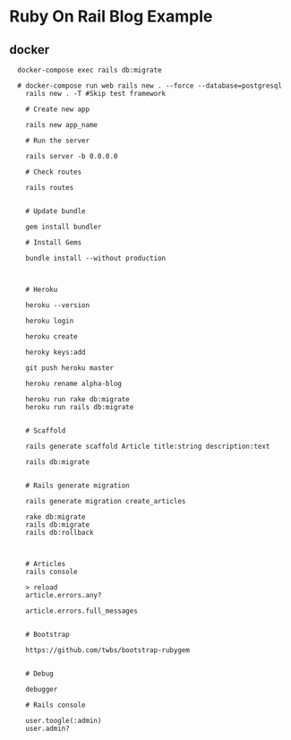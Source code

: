 # Ruby On Rail Blog Example

## docker

      docker-compose exec rails db:migrate

      # docker-compose run web rails new . --force --database=postgresql
        rails new . -T #Skip test framework

        # Create new app

        rails new app_name

        # Run the server

        rails server -b 0.0.0.0

        # Check routes

        rails routes


        # Update bundle

        gem install bundler

        # Install Gems

        bundle install --without production



        # Heroku

        heroku --version

        heroku login

        heroku create

        heroky keys:add

        git push heroku master

        heroku rename alpha-blog

        heroku run rake db:migrate
        heroku run rails db:migrate


        # Scaffold

        rails generate scaffold Article title:string description:text

        rails db:migrate


        # Rails generate migration

        rails generate migration create_articles

        rake db:migrate
        rails db:migrate
        rails db:rollback



        # Articles
        rails console

        > reload
        article.errors.any?

        article.errors.full_messages


        # Bootstrap

        https://github.com/twbs/bootstrap-rubygem


        # Debug

        debugger

        # Rails console

        user.toogle(:admin)
        user.admin?
